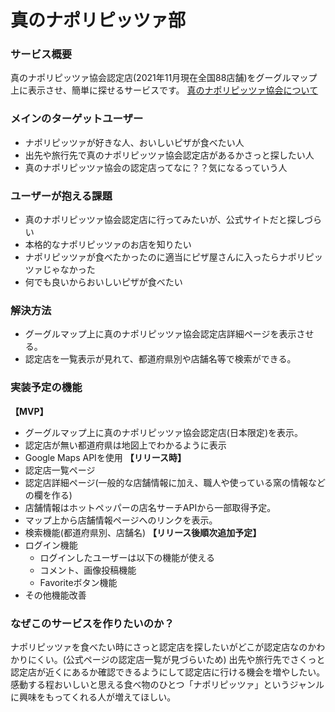 # 真のナポリピッツァ部
### サービス概要
真のナポリピッツァ協会認定店(2021年11月現在全国88店舗)をグーグルマップ上に表示させ、簡単に探せるサービスです。
[真のナポリピッツァ協会について](https://partenope.jp/about/vera_pizza.html)

### メインのターゲットユーザー
- ナポリピッツァが好きな人、おいしいピザが食べたい人
- 出先や旅行先で真のナポリピッツァ協会認定店があるかさっと探したい人
- 真のナポリピッツァ協会の認定店ってなに？？気になるっていう人

### ユーザーが抱える課題
- 真のナポリピッツァ協会認定店に行ってみたいが、公式サイトだと探しづらい
- 本格的なナポリピッツァのお店を知りたい
- ナポリピッツァが食べたかったのに適当にピザ屋さんに入ったらナポリピッツァじゃなかった
- 何でも良いからおいしいピザが食べたい

### 解決方法
- グーグルマップ上に真のナポリピッツァ協会認定店詳細ページを表示させる。
- 認定店を一覧表示が見れて、都道府県別や店舗名等で検索ができる。

### 実装予定の機能
**【MVP】**
- グーグルマップ上に真のナポリピッツァ協会認定店(日本限定)を表示。
- 認定店が無い都道府県は地図上でわかるように表示
- Google Maps APIを使用
**【リリース時】**
- 認定店一覧ページ
- 認定店詳細ページ(一般的な店舗情報に加え、職人や使っている窯の情報などの欄を作る)
- 店舗情報はホットペッパーの店名サーチAPIから一部取得予定。
- マップ上から店舗情報ページへのリンクを表示。
- 検索機能(都道府県別、店舗名)
**【リリース後順次追加予定】**
- ログイン機能
  - ログインしたユーザーは以下の機能が使える
  - コメント、画像投稿機能
  - Favoriteボタン機能
- その他機能改善

### なぜこのサービスを作りたいのか？
ナポリピッツァを食べたい時にさっと認定店を探したいがどこが認定店なのかわかりにくい。(公式ページの認定店一覧が見づらいため)
出先や旅行先でさくっと認定店が近くにあるか確認できるようにして認定店に行ける機会を増やしたい。
感動する程おいしいと思える食べ物のひとつ「ナポリピッツァ」というジャンルに興味をもってくれる人が増えてほしい。
